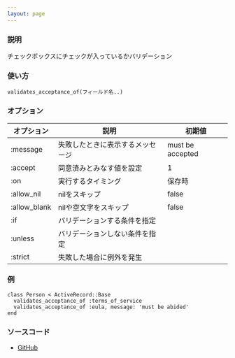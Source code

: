 ```yaml
---
layout: page
---
```


### 説明

チェックボックスにチェックが入っているかバリデーション

### 使い方

    validates_acceptance_of(フィールド名..)

### オプション

| オプション   | 説明                             | 初期値           |
| ------------ | -------------------------------- | ---------------- |
| :message     | 失敗したときに表示するメッセージ | must be accepted |
| :accept      | 同意済みとみなす値を設定         | 1                |
| :on          | 実行するタイミング               | 保存時           |
| :allow_nil   | nilをスキップ                    | false            |
| :allow_blank | nilや空文字をスキップ            | false            |
| :if          | バリデーションする条件を指定     |                  |
| :unless      | バリデーションしない条件を指定   |                  |
| :strict      | 失敗した場合に例外を発生         |                  |

### 例

    class Person < ActiveRecord::Base
      validates_acceptance_of :terms_of_service
      validates_acceptance_of :eula, message: 'must be abided'
    end

### ソースコード

- [GitHub](https://github.com/rails/rails/blob/984c3ef2775781d47efa9f541ce570daa2434a80/activemodel/lib/active_model/validations/acceptance.rb#L50)
